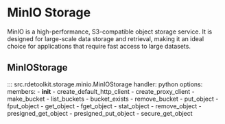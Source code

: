 # MinIO Storage

MinIO is a high-performance, S3-compatible object storage service. It is designed for large-scale data storage and retrieval, making it an ideal choice for applications that require fast access to large datasets.

## MinIOStorage

::: src.rdetoolkit.storage.minio.MinIOStorage
    handler: python
    options:
        members:
            - __init__
            - create_default_http_client
            - create_proxy_client
            - make_bucket
            - list_buckets
            - bucket_exists
            - remove_bucket
            - put_object
            - fput_object
            - get_object
            - fget_object
            - stat_object
            - remove_object
            - presigned_get_object
            - presigned_put_object
            - secure_get_object
